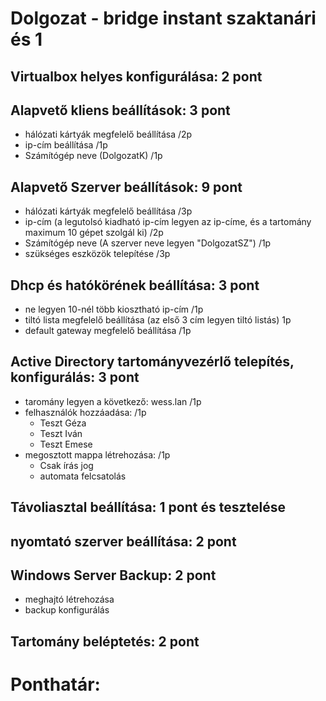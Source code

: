 # Dolgozat - bridge instant szaktanári és 1 



## Virtualbox helyes konfigurálása: 2 pont


## Alapvető kliens beállítások: 3 pont
- hálózati kártyák megfelelő beállítása /2p
- ip-cím beállítása /1p
- Számítógép neve (DolgozatK) /1p


## Alapvető Szerver beállítások: 9 pont
- hálózati kártyák megfelelő beállítása /3p
- ip-cím (a legutolsó kiadható ip-cím legyen az ip-címe, és a tartomány maximum 10 gépet szolgál ki) /2p
- Számítógép neve (A szerver neve legyen "DolgozatSZ") /1p
- szükséges eszközök telepítése /3p


## Dhcp és hatókörének beállítása: 3 pont
- ne legyen 10-nél több kiosztható ip-cím /1p
- tiltó lista megfelelő beállítása (az első 3 cím legyen tiltó listás) 1p
- default gateway megfelelő beállítása /1p

## Active Directory tartományvezérlő telepítés, konfigurálás: 3 pont
- taromány legyen a következő: wess.lan /1p 
- felhasználók hozzáadása: /1p
    - Teszt Géza
    - Teszt Iván
    - Teszt Emese
- megosztott mappa létrehozása: /1p
    - Csak írás jog
    - automata felcsatolás

## Távoliasztal beállítása: 1 pont és tesztelése

## nyomtató szerver beállítása: 2 pont

## Windows Server Backup: 2 pont
  - meghajtó létrehozása
  - backup konfigurálás

## Tartomány beléptetés: 2 pont

# Ponthatár:

 

